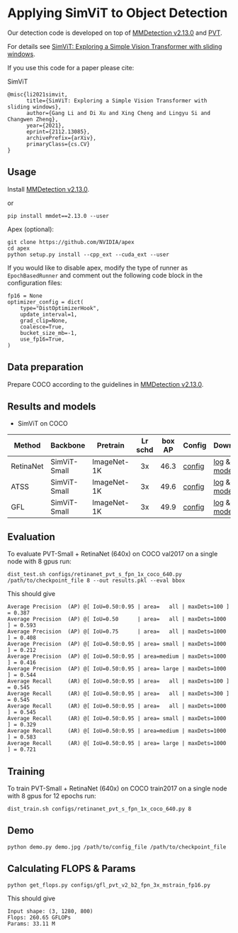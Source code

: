 # Applying SimViT to Object Detection

Our detection code is developed on top of [MMDetection v2.13.0](https://github.com/open-mmlab/mmdetection/tree/v2.13.0) and [PVT](https://github.com/whai362/PVT).

For details see [SimViT: Exploring a Simple Vision Transformer with sliding windows](https://arxiv.org/pdf/2112.13085.pdf). 

If you use this code for a paper please cite:

SimViT
```
@misc{li2021simvit,
      title={SimViT: Exploring a Simple Vision Transformer with sliding windows}, 
      author={Gang Li and Di Xu and Xing Cheng and Lingyu Si and Changwen Zheng},
      year={2021},
      eprint={2112.13085},
      archivePrefix={arXiv},
      primaryClass={cs.CV}
}
```


## Usage

Install [MMDetection v2.13.0](https://github.com/open-mmlab/mmdetection/tree/v2.13.0).

or

```
pip install mmdet==2.13.0 --user
```

Apex (optional):
```
git clone https://github.com/NVIDIA/apex
cd apex
python setup.py install --cpp_ext --cuda_ext --user
```

If you would like to disable apex, modify the type of runner as `EpochBasedRunner` and comment out the following code block in the configuration files:
```
fp16 = None
optimizer_config = dict(
    type="DistOptimizerHook",
    update_interval=1,
    grad_clip=None,
    coalesce=True,
    bucket_size_mb=-1,
    use_fp16=True,
)
```

## Data preparation

Prepare COCO according to the guidelines in [MMDetection v2.13.0](https://github.com/open-mmlab/mmdetection/tree/v2.13.0).


## Results and models

- SimViT on COCO


| Method     | Backbone | Pretrain    | Lr schd  | box AP | Config                                               | Download |
|------------|----------|-------------|:-------:|:------:|------------------------------------------------------|----------|
| RetinaNet  | SimViT-Small | ImageNet-1K |    3x  |  46.3 |  [config](configs/tmp/retinanet_capt_small_fpn_3x_mstrin_fp16.py) | [log](https://drive.google.com/file/d/1TgvtKdYfWlMZgH_WJeiUFEdEiuXMgJVW/view?usp=sharing) & [model](https://drive.google.com/file/d/1JUg1aa40AsE6rTuN7uZ5YouUX3NCAsnN/view?usp=sharing) |
| ATSS| SimViT-Small | ImageNet-1K |    3x   |  49.6  | [config](configs/tmp/atss_simvit_small_fpn_3x_mstrain_fp16_coco.py) | [log](https://drive.google.com/file/d/1WhOL4_QgEv5QFnziqow3ntvW44uol5mE/view?usp=sharing) & [model](https://drive.google.com/file/d/1TgSz2516yJUdYTiEM4VQSxv9rZt1VtEa/view?usp=sharing) |
|GFL | SimViT-Small | ImageNet-1K |    3x   |  49.9 | [config](configs/tmp/gfl_capt_small_fpn_3x_mstrain_fp16.py) | [log](https://drive.google.com/file/d/10IdeyRhK3wq0b1lrOsT2QbxofB_JHlwC/view?usp=sharing) & [model](https://drive.google.com/file/d/16VFQT59XuJhLL0VBw2Za_pUMDHK8zPlr/view?usp=sharing) |



## Evaluation
To evaluate PVT-Small + RetinaNet (640x) on COCO val2017 on a single node with 8 gpus run:
```
dist_test.sh configs/retinanet_pvt_s_fpn_1x_coco_640.py /path/to/checkpoint_file 8 --out results.pkl --eval bbox
```
This should give
```
Average Precision  (AP) @[ IoU=0.50:0.95 | area=   all | maxDets=100 ] = 0.387
Average Precision  (AP) @[ IoU=0.50      | area=   all | maxDets=1000 ] = 0.593
Average Precision  (AP) @[ IoU=0.75      | area=   all | maxDets=1000 ] = 0.408
Average Precision  (AP) @[ IoU=0.50:0.95 | area= small | maxDets=1000 ] = 0.212
Average Precision  (AP) @[ IoU=0.50:0.95 | area=medium | maxDets=1000 ] = 0.416
Average Precision  (AP) @[ IoU=0.50:0.95 | area= large | maxDets=1000 ] = 0.544
Average Recall     (AR) @[ IoU=0.50:0.95 | area=   all | maxDets=100 ] = 0.545
Average Recall     (AR) @[ IoU=0.50:0.95 | area=   all | maxDets=300 ] = 0.545
Average Recall     (AR) @[ IoU=0.50:0.95 | area=   all | maxDets=1000 ] = 0.545
Average Recall     (AR) @[ IoU=0.50:0.95 | area= small | maxDets=1000 ] = 0.329
Average Recall     (AR) @[ IoU=0.50:0.95 | area=medium | maxDets=1000 ] = 0.583
Average Recall     (AR) @[ IoU=0.50:0.95 | area= large | maxDets=1000 ] = 0.721
```

## Training
To train PVT-Small + RetinaNet (640x) on COCO train2017 on a single node with 8 gpus for 12 epochs run:

```
dist_train.sh configs/retinanet_pvt_s_fpn_1x_coco_640.py 8
```

## Demo
```
python demo.py demo.jpg /path/to/config_file /path/to/checkpoint_file
```


## Calculating FLOPS & Params

```
python get_flops.py configs/gfl_pvt_v2_b2_fpn_3x_mstrain_fp16.py
```
This should give
```
Input shape: (3, 1280, 800)
Flops: 260.65 GFLOPs
Params: 33.11 M
```

